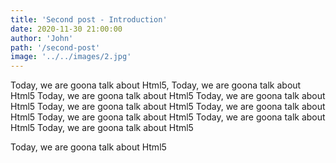 ```yaml
---
title: 'Second post - Introduction'
date: 2020-11-30 21:00:00
author: 'John'
path: '/second-post'
image: '../../images/2.jpg'
---
```


Today, we are goona talk about Html5,
Today, we are goona talk about Html5
Today, we are goona talk about Html5
Today, we are goona talk about Html5
Today, we are goona talk about Html5
Today, we are goona talk about Html5
Today, we are goona talk about Html5
Today, we are goona talk about Html5
Today, we are goona talk about Html5

Today, we are goona talk about Html5